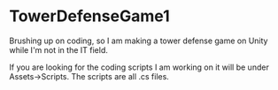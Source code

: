 # TowerDefenseGame1
Brushing up on coding, so I am making a tower defense game on Unity while I'm not in the IT field.

If you are looking for the coding scripts I am working on it will be under Assets->Scripts. The scripts are all .cs files.
